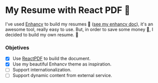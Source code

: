 # My Resume with React PDF 📑

I've used [Enhancv](https://enhancv.com) to build my resumes 🥰 ([see my enhancv doc](./docs/by-enhancv.pdf)), it's an awesome tool, really easy to use. But, in order to save some money 💸, I decided to build my own resume. 💯

### Objetives

- [x] Use [ReactPDF](https://react-pdf.org/) to build the document.
- [x] Use my beautiful Enhancv theme as inspiration.
- [ ] Support internationalization.
- [ ] Support dynamic content from external service.
